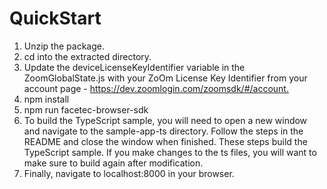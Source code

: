 # QuickStart

1. Unzip the package.
2. cd into the extracted directory.
3. Update the deviceLicenseKeyIdentifier variable in the ZoomGlobalState.js with your ZoOm License Key Identifier from your account page - <https://dev.zoomlogin.com/zoomsdk/#/account.>
4. npm install
5. npm run facetec-browser-sdk
6. To build the TypeScript sample, you will need to open a new window and navigate to the sample-app-ts directory. Follow the steps in the README and close the window when finished. These steps build the TypeScript sample. If you make changes to the ts files, you will want to make sure to build again after modification.
7. Finally, navigate to localhost:8000 in your browser.

